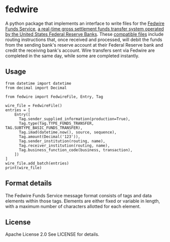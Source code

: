 # fedwire

A python package that implements an interface to write files for the [Fedwire Funds Service](https://www.frbservices.org/financial-services/wires/index.html), [a real-time gross settlement funds transfer system operated by the United States Federal Reserve Banks](https://en.wikipedia.org/wiki/Fedwire). These [compatible files](http://citeseerx.ist.psu.edu/viewdoc/download?doi=10.1.1.445.7645&rep=rep1&type=pdf) include routing instructions that, once received and processed, will debit the funds from the sending bank's reserve account at their Federal Reserve bank and credit the receiving bank's account. Wire transfers sent via Fedwire are completed in the same day, while some are completed instantly.

## Usage

```
from datetime import datetime
from decimal import Decimal

from fedwire import FedwireFile, Entry, Tag

wire_file = FedwireFile()
entries = [
    Entry([
      Tag.sender_supplied_information(production=True),
      Tag.type(Tag.TYPE_FUNDS_TRANSFER, TAG.SUBTYPE_BASIC_FUNDS_TRANSFER),
      Tag.imad(datetime.now(), source, sequence),
      Tag.amount(Decimal('123')),
      Tag.sender_institution(routing, name),
      Tag.receiver_institution(routing, name),
      Tag.business_function_code(business, transaction),
    ])
]
wire_file.add_batch(entries)
print(wire_file)
```

## Format details

The Fedwire Funds Service message format consists of tags and data elements within those tags. Elements are either fixed or variable in length, with a maximum number of characters allotted for each element.

## License

Apache License 2.0 See LICENSE for details.
